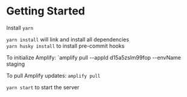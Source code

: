 # Getting Started

Install `yarn`

`yarn install` will link and install all dependencies  
`yarn husky install` to install pre-commit hooks

To initialize Amplify: 
`amplify pull --appId d15a5zslm99fop --envName staging

To pull Amplify updates: 
`amplify pull`

`yarn start` to start the server

